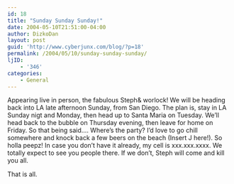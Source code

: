 ```yaml
---
id: 18
title: "Sunday Sunday Sunday!"
date: 2004-05-10T21:51:00-04:00
author: DizkoDan
layout: post
guid: 'http://www.cyberjunx.com/blog/?p=18'
permalink: /2004/05/10/sunday-sunday-sunday/
ljID:
    - '346'
categories:
    - General
---
```


Appearing live in person, the fabulous Steph&amp; worlock! We will be heading back into LA late afternoon Sunday, from San Diego. The plan is, stay in LA Sunday nigt and Monday, then head up to Santa Maria on Tuesday. We’ll head back to the bubble on Thursday evening, then leave for home on Friday. So that being said…. Where’s the party? I’d love to go chill somewhere and knock back a few beers on the beach (Insert J here!). So holla peepz! In case you don’t have it already, my cell is xxx.xxx.xxxx. We totally expect to see you people there. If we don’t, Steph will come and kill you all.

That is all.